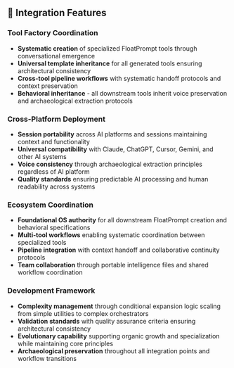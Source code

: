 
## 🔗 Integration Features

### **Tool Factory Coordination**
- **Systematic creation** of specialized FloatPrompt tools through conversational emergence
- **Universal template inheritance** for all generated tools ensuring architectural consistency
- **Cross-tool pipeline workflows** with systematic handoff protocols and context preservation
- **Behavioral inheritance** - all downstream tools inherit voice preservation and archaeological extraction protocols

### **Cross-Platform Deployment**
- **Session portability** across AI platforms and sessions maintaining context and functionality
- **Universal compatibility** with Claude, ChatGPT, Cursor, Gemini, and other AI systems
- **Voice consistency** through archaeological extraction principles regardless of AI platform
- **Quality standards** ensuring predictable AI processing and human readability across systems

### **Ecosystem Coordination**
- **Foundational OS authority** for all downstream FloatPrompt creation and behavioral specifications
- **Multi-tool workflows** enabling systematic coordination between specialized tools
- **Pipeline integration** with context handoff and collaborative continuity protocols
- **Team collaboration** through portable intelligence files and shared workflow coordination

### **Development Framework**
- **Complexity management** through conditional expansion logic scaling from simple utilities to complex orchestrators
- **Validation standards** with quality assurance criteria ensuring architectural consistency
- **Evolutionary capability** supporting organic growth and specialization while maintaining core principles
- **Archaeological preservation** throughout all integration points and workflow transitions 